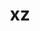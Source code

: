 ---
title: "xz"
layout: cache
categories: [package, develop]
meta: {"versions": ["5.2.5"], "compilers": ["gcc@7.5.0", "gcc@8.4.0"]}
spec_files: 
 - spec-0.json
 - spec-1.json
 - spec-2.json
spec_names:
 - 'xz@5.2.5%gcc@7.5.0+pic libs=shared,static arch=linux-ubuntu18.04-x86_64'
 - 'xz@5.2.5%gcc@7.5.0~pic libs=shared,static arch=linux-ubuntu18.04-x86_64'
 - 'xz@5.2.5%gcc@8.4.0~pic libs=shared,static arch=linux-ubuntu18.04-x86_64'
---